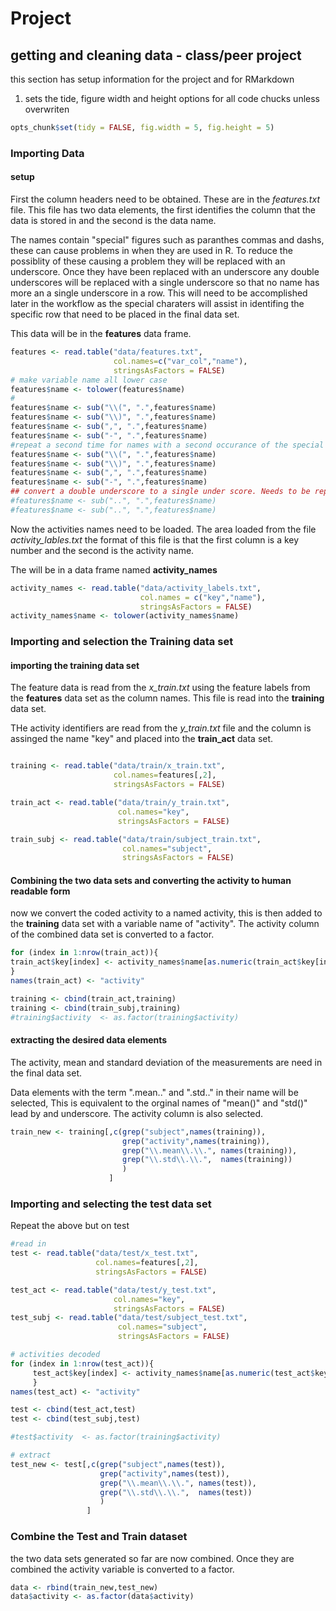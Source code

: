 Project
===
getting and cleaning data - class/peer project
-----
this section has setup information for the project and for RMarkdown

1. sets the tide, figure width and height options for all code chucks unless 
overwriten


```r
opts_chunk$set(tidy = FALSE, fig.width = 5, fig.height = 5)
```



### Importing Data

#### setup
First the column headers need to be obtained. These are in the *features.txt*
file. This file has two data elements, the first identifies the column that the data is
stored in and the second is the data name. 

The names contain "special" figures
such as paranthes commas and dashs, these can cause problems in when they are used
in R. To reduce the possiblity of these causing a problem they will be replaced with
an underscore. Once they have been replaced with an underscore any double underscores will be 
replaced with a single underscore so that no name has more an a single underscore 
in a row. This will need to be accomplished later in the workflow as the special
charaters will assist in identifing the specific row that need to be placed in
the final data set.

This data will be in the **features** data frame.


```r
features <- read.table("data/features.txt",
                       col.names=c("var_col","name"),
                       stringsAsFactors = FALSE)
# make variable name all lower case
features$name <- tolower(features$name)
#
features$name <- sub("\\(", ".",features$name)
features$name <- sub("\\)", ".",features$name)
features$name <- sub(",", ".",features$name)
features$name <- sub("-", ".",features$name)
#repeat a second time for names with a second occurance of the special character in them.
features$name <- sub("\\(", ".",features$name)
features$name <- sub("\\)", ".",features$name)
features$name <- sub(",", ".",features$name)
features$name <- sub("-", ".",features$name)
## convert a double underscore to a single under score. Needs to be repeated to catch 3 underscores becoming 2
#features$name <- sub("..", ".",features$name)
#features$name <- sub("..", ".",features$name)
```

Now the activities names need to be loaded. The area loaded from the file *activity_lables.txt*
the format of this file is that the first column is a key number and the second is the
activity name. 

The will be in a data frame named **activity_names**

```r
activity_names <- read.table("data/activity_labels.txt",
                             col.names = c("key","name"),
                             stringsAsFactors = FALSE)
activity_names$name <- tolower(activity_names$name)
```


### Importing and selection the Training data set
#### importing the training data set
The feature data is read from the *x_train.txt* using the feature labels from the **features** data set
as the column names. This file is read into the **training** data set.

THe activity identifiers are read from the *y_train.txt* file and the column is assinged
the name "key" and placed into the **train_act** data set.

```r

training <- read.table("data/train/x_train.txt",
                       col.names=features[,2],
                       stringsAsFactors = FALSE)

train_act <- read.table("data/train/y_train.txt",
                        col.names="key",
                        stringsAsFactors = FALSE)

train_subj <- read.table("data/train/subject_train.txt",
                         col.names="subject",
                         stringsAsFactors = FALSE)
```


#### Combining the two data sets and converting the activity to human readable form
now we convert the coded activity to a named activity, this is then added to the
**training** data set with a variable name of "activity". The activity column of the 
combined data set is converted to a factor.


```r
for (index in 1:nrow(train_act)){
train_act$key[index] <- activity_names$name[as.numeric(train_act$key[index])]
}
names(train_act) <- "activity"

training <- cbind(train_act,training)
training <- cbind(train_subj,training)
#training$activity  <- as.factor(training$activity)
```


#### extracting the desired data elements

The activity, mean and standard deviation of the measurements are need in the final data set.

Data elements with the term ".mean.." and ".std.." in their name will be selected, This
is equivalent to the orginal names of "mean()" and "std()" lead by and underscore.
The activity column is also selected.

```r
train_new <- training[,c(grep("subject",names(training)),
                         grep("activity",names(training)),
                         grep("\\.mean\\.\\.", names(training)),
                         grep("\\.std\\.\\.",  names(training))
                         )
                      ]
```


### Importing and selecting the test data set

Repeat the above but on test


```r
#read in
test <- read.table("data/test/x_test.txt",
                   col.names=features[,2],
                   stringsAsFactors = FALSE)

test_act <- read.table("data/test/y_test.txt",
                       col.names="key",
                       stringsAsFactors = FALSE)
test_subj <- read.table("data/test/subject_test.txt",
                        col.names="subject",
                        stringsAsFactors = FALSE)

# activities decoded
for (index in 1:nrow(test_act)){
     test_act$key[index] <- activity_names$name[as.numeric(test_act$key[index])]
     }
names(test_act) <- "activity"

test <- cbind(test_act,test)
test <- cbind(test_subj,test)

#test$activity  <- as.factor(training$activity)

# extract
test_new <- test[,c(grep("subject",names(test)),
                    grep("activity",names(test)),
                    grep("\\.mean\\.\\.", names(test)),
                    grep("\\.std\\.\\.",  names(test))
                    )
                 ]
```


### Combine the Test and Train dataset
the two data sets generated so far are now combined. Once they are combined the
activity variable is converted to a factor.

```r
data <- rbind(train_new,test_new)
data$activity <- as.factor(data$activity)
```


